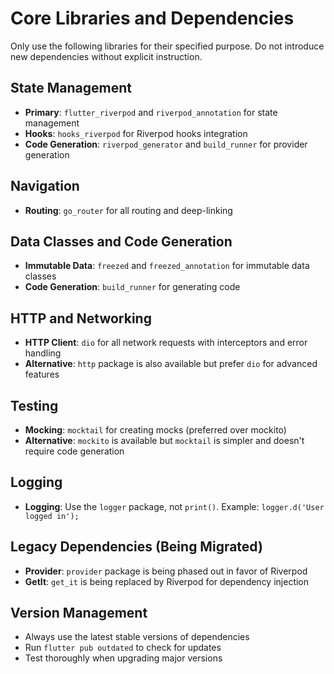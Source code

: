 # Core Libraries and Dependencies

Only use the following libraries for their specified purpose. Do not introduce new dependencies without explicit instruction.

## State Management
- **Primary**: `flutter_riverpod` and `riverpod_annotation` for state management
- **Hooks**: `hooks_riverpod` for Riverpod hooks integration
- **Code Generation**: `riverpod_generator` and `build_runner` for provider generation

## Navigation
- **Routing**: `go_router` for all routing and deep-linking

## Data Classes and Code Generation
- **Immutable Data**: `freezed` and `freezed_annotation` for immutable data classes
- **Code Generation**: `build_runner` for generating code

## HTTP and Networking
- **HTTP Client**: `dio` for all network requests with interceptors and error handling
- **Alternative**: `http` package is also available but prefer `dio` for advanced features

## Testing
- **Mocking**: `mocktail` for creating mocks (preferred over mockito)
- **Alternative**: `mockito` is available but `mocktail` is simpler and doesn't require code generation

## Logging
- **Logging**: Use the `logger` package, not `print()`. Example: `logger.d('User logged in');`

## Legacy Dependencies (Being Migrated)
- **Provider**: `provider` package is being phased out in favor of Riverpod
- **GetIt**: `get_it` is being replaced by Riverpod for dependency injection

## Version Management
- Always use the latest stable versions of dependencies
- Run `flutter pub outdated` to check for updates
- Test thoroughly when upgrading major versions